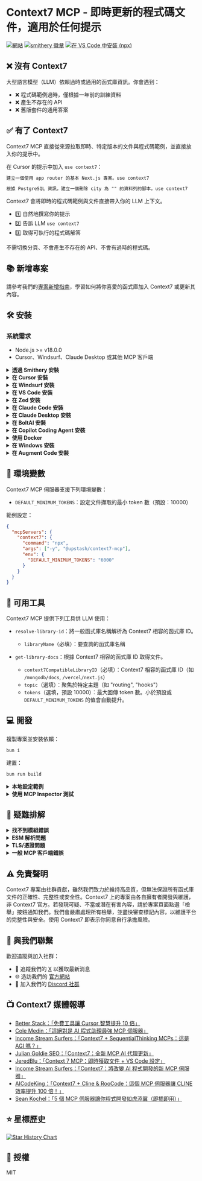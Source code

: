 # Context7 MCP - 即時更新的程式碼文件，適用於任何提示

[![網站](https://img.shields.io/badge/Website-context7.com-blue)](https://context7.com) [![smithery 徽章](https://smithery.ai/badge/@upstash/context7-mcp)](https://smithery.ai/server/@upstash/context7-mcp) [<img alt="在 VS Code 中安裝 (npx)" src="https://img.shields.io/badge/VS_Code-VS_Code?style=flat-square&label=安裝%20Context7%20MCP&color=0098FF">](https://insiders.vscode.dev/redirect?url=vscode%3Amcp%2Finstall%3F%7B%22name%22%3A%22context7%22%2C%22command%22%3A%22npx%22%2C%22args%22%3A%5B%22-y%22%2C%22%40upstash%2Fcontext7-mcp%40latest%22%5D%7D)

## ❌ 沒有 Context7

大型語言模型（LLM）依賴過時或通用的函式庫資訊。你會遇到：

- ❌ 程式碼範例過時，僅根據一年前的訓練資料
- ❌ 產生不存在的 API
- ❌ 舊版套件的通用答案

## ✅ 有了 Context7

Context7 MCP 直接從來源拉取即時、特定版本的文件與程式碼範例，並直接放入你的提示中。

在 Cursor 的提示中加入 `use context7`：

```txt
建立一個使用 app router 的基本 Next.js 專案。use context7
```

```txt
根據 PostgreSQL 資訊，建立一個刪除 city 為 "" 的資料列的腳本。use context7
```

Context7 會將即時的程式碼範例與文件直接帶入你的 LLM 上下文。

- 1️⃣ 自然地撰寫你的提示
- 2️⃣ 告訴 LLM `use context7`
- 3️⃣ 取得可執行的程式碼解答

不需切換分頁、不會產生不存在的 API、不會有過時的程式碼。

## 📚 新增專案

請參考我們的[專案新增指南](./docs/adding-projects.md)，學習如何將你喜愛的函式庫加入 Context7 或更新其內容。

## 🛠️ 安裝

### 系統需求

- Node.js >= v18.0.0
- Cursor、Windsurf、Claude Desktop 或其他 MCP 客戶端

<details>
<summary><b>透過 Smithery 安裝</b></summary>

要透過 [Smithery](https://smithery.ai/server/@upstash/context7-mcp) 自動安裝 Context7 MCP Server：

```bash
npx -y @smithery/cli@latest install @upstash/context7-mcp --client <CLIENT_NAME> --key <YOUR_SMITHERY_KEY>
```

你的 Smithery 金鑰可在 [Smithery.ai 網頁](https://smithery.ai/server/@upstash/context7-mcp) 取得。

</details>

<details>
<summary><b>在 Cursor 安裝</b></summary>

前往：`Settings` -> `Cursor Settings` -> `MCP` -> `Add new global MCP server`

建議將下列設定貼到你的 Cursor `~/.cursor/mcp.json` 檔案。你也可以在專案資料夾建立 `.cursor/mcp.json` 進行專案安裝。詳見 [Cursor MCP 文件](https://docs.cursor.com/context/model-context-protocol)。

#### Cursor 遠端伺服器連線

```json
{
  "mcpServers": {
    "context7": {
      "url": "https://mcp.context7.com/mcp"
    }
  }
}
```

#### Cursor 本地伺服器連線

```json
{
  "mcpServers": {
    "context7": {
      "command": "npx",
      "args": ["-y", "@upstash/context7-mcp"]
    }
  }
}
```

<details>
<summary>替代方案：使用 Bun</summary>

```json
{
  "mcpServers": {
    "context7": {
      "command": "bunx",
      "args": ["-y", "@upstash/context7-mcp"]
    }
  }
}
```

</details>

<details>
<summary>替代方案：使用 Deno</summary>

```json
{
  "mcpServers": {
    "context7": {
      "command": "deno",
      "args": ["run", "--allow-env", "--allow-net", "npm:@upstash/context7-mcp"]
    }
  }
}
```

</details>

</details>

<details>
<summary><b>在 Windsurf 安裝</b></summary>

將下列內容加入 Windsurf MCP 設定檔。詳見 [Windsurf MCP 文件](https://docs.windsurf.com/windsurf/mcp)。

#### Windsurf 遠端伺服器連線

```json
{
  "mcpServers": {
    "context7": {
      "serverUrl": "https://mcp.context7.com/sse"
    }
  }
}
```

#### Windsurf 本地伺服器連線

```json
{
  "mcpServers": {
    "context7": {
      "command": "npx",
      "args": ["-y", "@upstash/context7-mcp"]
    }
  }
}
```

</details>

<details>
<summary><b>在 VS Code 安裝</b></summary>

[<img alt="在 VS Code 中安裝 (npx)" src="https://img.shields.io/badge/VS_Code-VS_Code?style=flat-square&label=安裝Context7%20MCP&color=0098FF">](https://insiders.vscode.dev/redirect?url=vscode%3Amcp%2Finstall%3F%7B%22name%22%3A%22context7%22%2C%22command%22%3A%22npx%22%2C%22args%22%3A%5B%22-y%22%2C%22%40upstash%2Fcontext7-mcp%40latest%22%5D%7D)
[<img alt="在 VS Code Insiders 中安裝 (npx)" src="https://img.shields.io/badge/VS_Code_Insiders-VS_Code_Insiders?style=flat-square&label=安裝Context7%20MCP&color=24bfa5">](https://insiders.vscode.dev/redirect?url=vscode-insiders%3Amcp%2Finstall%3F%7B%22name%22%3A%22context7%22%2C%22command%22%3A%22npx%22%2C%22args%22%3A%5B%22-y%22%2C%22%40upstash%2Fcontext7-mcp%40latest%22%5D%7D)

將下列內容加入 VS Code MCP 設定檔。詳見 [VS Code MCP 文件](https://code.visualstudio.com/docs/copilot/chat/mcp-servers)。

#### VS Code 遠端伺服器連線

```json
"mcp": {
  "servers": {
    "context7": {
      "type": "http",
      "url": "https://mcp.context7.com/mcp"
    }
  }
}
```

#### VS Code 本地伺服器連線

```json
"mcp": {
  "servers": {
    "context7": {
      "type": "stdio",
      "command": "npx",
      "args": ["-y", "@upstash/context7-mcp"]
    }
  }
}
```

</details>

<details>
<summary><b>在 Zed 安裝</b></summary>

可透過 [Zed 擴充套件](https://zed.dev/extensions?query=Context7) 安裝，或將下列內容加入 Zed `settings.json`。詳見 [Zed Context Server 文件](https://zed.dev/docs/assistant/context-servers)。

```json
{
  "context_servers": {
    "Context7": {
      "command": {
        "path": "npx",
        "args": ["-y", "@upstash/context7-mcp"]
      },
      "settings": {}
    }
  }
}
```

</details>

<details>
<summary><b>在 Claude Code 安裝</b></summary>

執行下列指令。詳見 [Claude Code MCP 文件](https://docs.anthropic.com/en/docs/agents-and-tools/claude-code/tutorials#set-up-model-context-protocol-mcp)。

#### Claude Code 遠端伺服器連線

```sh
claude mcp add --transport sse context7 https://mcp.context7.com/sse
```

#### Claude Code 本地伺服器連線

```sh
claude mcp add context7 -- npx -y @upstash/context7-mcp
```

</details>

<details>
<summary><b>在 Claude Desktop 安裝</b></summary>

將下列內容加入 Claude Desktop `claude_desktop_config.json`。詳見 [Claude Desktop MCP 文件](https://modelcontextprotocol.io/quickstart/user)。

```json
{
  "mcpServers": {
    "Context7": {
      "command": "npx",
      "args": ["-y", "@upstash/context7-mcp"]
    }
  }
}
```

</details>

<details>
<summary><b>在 BoltAI 安裝</b></summary>

打開應用程式的「Settings」頁面，前往「Plugins」，並輸入下列 JSON：

```json
{
  "mcpServers": {
    "context7": {
      "command": "npx",
      "args": ["-y", "@upstash/context7-mcp"]
    }
  }
}
```

儲存後，在聊天中輸入 `get-library-docs` 並接上你的 Context7 文件 ID（例如 `get-library-docs /nuxt/ui`）。更多資訊請參考 [BoltAI 文件網站](https://docs.boltai.com/docs/plugins/mcp-servers)。如在 iOS 上使用 BoltAI，請參考[此指南](https://docs.boltai.com/docs/boltai-mobile/mcp-servers)。

</details>

<details>
<summary><b>在 Copilot Coding Agent 安裝</b></summary>

請將以下設定加入 Copilot Coding Agent 的 `mcp` 設定區塊（Repository->Settings->Copilot->Coding agent->MCP configuration）：

```json
{
  "mcpServers": {
    "context7": {
      "type": "http",
      "url": "https://mcp.context7.com/mcp",
      "tools": [
        "get-library-docs",
        "resolve-library-id"
      ]
    }
  }
}
```

更多資訊請參見[官方 GitHub 文件](https://docs.github.com/en/enterprise-cloud@latest/copilot/how-tos/agents/copilot-coding-agent/extending-copilot-coding-agent-with-mcp)。

</details>

<details>
<summary><b>使用 Docker</b></summary>

若你偏好在 Docker 容器中執行 MCP 伺服器：

1. **建立 Docker 映像檔：**

   先在專案根目錄（或任意位置）建立 `Dockerfile`：

   <details>
   <summary>點擊查看 Dockerfile 內容</summary>

   ```Dockerfile
   FROM node:18-alpine

   WORKDIR /app

   # 全域安裝最新版
   RUN npm install -g @upstash/context7-mcp

   # 如有需要可開放預設埠（視 MCP 客戶端互動而定）
   # EXPOSE 3000

   # 預設啟動指令
   CMD ["context7-mcp"]
   ```

   </details>

   然後使用標籤（如 `context7-mcp`）建構映像檔。**請確保 Docker Desktop（或 Docker daemon）已啟動。**在存有 `Dockerfile` 的目錄執行：

   ```bash
   docker build -t context7-mcp .
   ```

2. **設定 MCP 客戶端：**

   更新 MCP 客戶端設定以使用 Docker 指令。

   _cline_mcp_settings.json 範例：_

   ```json
   {
     "mcpServers": {
       "Сontext7": {
         "autoApprove": [],
         "disabled": false,
         "timeout": 60,
         "command": "docker",
         "args": ["run", "-i", "--rm", "context7-mcp"],
         "transportType": "stdio"
       }
     }
   }
   ```

   _注意：這是範例設定。請參考前述各 MCP 客戶端（如 Cursor、VS Code 等）的範例調整結構（如 `mcpServers` 與 `servers`）。同時確保 `args` 中的映像名稱與 `docker build` 使用的標籤一致。_

</details>

<details>
<summary><b>在 Windows 安裝</b></summary>

Windows 的設定與 Linux 或 macOS 略有不同（*範例以 Cline 為例*）。其他編輯器同理，請參考 `command` 與 `args` 設定。

```json
{
  "mcpServers": {
    "github.com/upstash/context7-mcp": {
      "command": "cmd",
      "args": ["/c", "npx", "-y", "@upstash/context7-mcp@latest"],
      "disabled": false,
      "autoApprove": []
    }
  }
}
```

</details>

<details>
<summary><b>在 Augment Code 安裝</b></summary>

在 Augment Code 設定 Context7 MCP，請依下列步驟：

1. 按 Cmd/Ctrl Shift P 或於 Augment 面板的漢堡選單中選擇
2. 選擇 Edit Settings
3. 於 Advanced 下點選 Edit in settings.json
4. 將伺服器設定加入 `augment.advanced` 物件的 `mcpServers` 陣列

```json
"augment.advanced": {
    "mcpServers": [
        {
            "name": "context7",
            "command": "npx",
            "args": ["-y", "@upstash/context7-mcp"]
        }
    ]
}
```

加入 MCP 伺服器後，請重啟編輯器。如遇錯誤，請檢查語法是否有遺漏括號或逗號。

</details>

## 🔧 環境變數

Context7 MCP 伺服器支援下列環境變數：

- `DEFAULT_MINIMUM_TOKENS`：設定文件擷取的最小 token 數（預設：10000）

範例設定：

```json
{
  "mcpServers": {
    "context7": {
      "command": "npx",
      "args": ["-y", "@upstash/context7-mcp"],
      "env": {
        "DEFAULT_MINIMUM_TOKENS": "6000"
      }
    }
  }
}
```

## 🔨 可用工具

Context7 MCP 提供下列工具供 LLM 使用：

- `resolve-library-id`：將一般函式庫名稱解析為 Context7 相容的函式庫 ID。

  - `libraryName`（必填）：要查詢的函式庫名稱

- `get-library-docs`：根據 Context7 相容的函式庫 ID 取得文件。
  - `context7CompatibleLibraryID`（必填）：Context7 相容的函式庫 ID（如 `/mongodb/docs`, `/vercel/next.js`）
  - `topic`（選填）：聚焦於特定主題（如 "routing", "hooks"）
  - `tokens`（選填，預設 10000）：最大回傳 token 數。小於預設或 `DEFAULT_MINIMUM_TOKENS` 的值會自動提升。

## 💻 開發

複製專案並安裝依賴：

```bash
bun i
```

建置：

```bash
bun run build
```

<details>
<summary><b>本地設定範例</b></summary>

```json
{
  "mcpServers": {
    "context7": {
      "command": "npx",
      "args": ["tsx", "/path/to/folder/context7-mcp/src/index.ts"]
    }
  }
}
```

</details>

<details>
<summary><b>使用 MCP Inspector 測試</b></summary>

```bash
npx -y @modelcontextprotocol/inspector npx @upstash/context7-mcp
```

</details>

## 🚨 疑難排解

<details>
<summary><b>找不到模組錯誤</b></summary>

若遇到 `ERR_MODULE_NOT_FOUND`，請嘗試用 `bunx` 取代 `npx`：

```json
{
  "mcpServers": {
    "context7": {
      "command": "bunx",
      "args": ["-y", "@upstash/context7-mcp"]
    }
  }
}
```

這通常能解決 `npx` 無法正確安裝或解析套件的問題。

</details>

<details>
<summary><b>ESM 解析問題</b></summary>

若出現 `Error: Cannot find module 'uriTemplate.js'`，請嘗試加上 `--experimental-vm-modules` 參數：

```json
{
  "mcpServers": {
    "context7": {
      "command": "npx",
      "args": ["-y", "--node-options=--experimental-vm-modules", "@upstash/context7-mcp@1.0.6"]
    }
  }
}
```

</details>

<details>
<summary><b>TLS/憑證問題</b></summary>

可加上 `--experimental-fetch` 參數繞過 TLS 問題：

```json
{
  "mcpServers": {
    "context7": {
      "command": "npx",
      "args": ["-y", "--node-options=--experimental-fetch", "@upstash/context7-mcp"]
    }
  }
}
```

</details>

<details>
<summary><b>一般 MCP 客戶端錯誤</b></summary>

1. 嘗試加上 `@latest` 於套件名稱
2. 改用 `bunx` 取代 `npx`
3. 或改用 `deno`
4. 請確認 Node.js 版本為 v18 或以上，以支援原生 fetch

</details>

## ⚠️ 免責聲明

Context7 專案由社群貢獻，雖然我們致力於維持高品質，但無法保證所有函式庫文件的正確性、完整性或安全性。Context7 上的專案由各自擁有者開發與維護，非 Context7 官方。若發現可疑、不當或潛在有害內容，請於專案頁面點選「檢舉」按鈕通知我們。我們會嚴肅處理所有檢舉，並盡快審查標記內容，以維護平台的完整性與安全。使用 Context7 即表示你同意自行承擔風險。

## 🤝 與我們聯繫

歡迎追蹤與加入社群：

- 📢 追蹤我們的 [X](https://x.com/contextai) 以獲取最新消息
- 🌐 造訪我們的 [官方網站](https://context7.com)
- 💬 加入我們的 [Discord 社群](https://upstash.com/discord)

## 📺 Context7 媒體報導

- [Better Stack：「免費工具讓 Cursor 智慧提升 10 倍」](https://youtu.be/52FC3qObp9E)
- [Cole Medin：「這絕對是 AI 程式助理最強 MCP 伺服器」](https://www.youtube.com/watch?v=G7gK8H6u7Rs)
- [Income Stream Surfers：「Context7 + SequentialThinking MCPs：這是 AGI 嗎？」](https://www.youtube.com/watch?v=-ggvzyLpK6o)
- [Julian Goldie SEO：「Context7：全新 MCP AI 代理更新」](https://www.youtube.com/watch?v=CTZm6fBYisc)
- [JeredBlu：「Context 7 MCP：即時獲取文件 + VS Code 設定」](https://www.youtube.com/watch?v=-ls0D-rtET4)
- [Income Stream Surfers：「Context7：將改變 AI 程式開發的新 MCP 伺服器」](https://www.youtube.com/watch?v=PS-2Azb-C3M)
- [AICodeKing：「Context7 + Cline & RooCode：這個 MCP 伺服器讓 CLINE 效率提升 100 倍！」](https://www.youtube.com/watch?v=qZfENAPMnyo)
- [Sean Kochel：「5 個 MCP 伺服器讓你程式開發如虎添翼（即插即用）」](https://www.youtube.com/watch?v=LqTQi8qexJM)

## ⭐ 星標歷史

[![Star History Chart](https://api.star-history.com/svg?repos=upstash/context7&type=Date)](https://www.star-history.com/#upstash/context7&Date)

## 📄 授權

MIT
